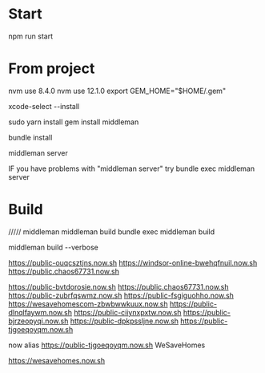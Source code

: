 # Start

npm run start

# From project
nvm use 8.4.0
nvm use 12.1.0
export GEM_HOME="$HOME/.gem"

xcode-select --install

sudo yarn install
gem install middleman


bundle install

middleman server

IF you have problems with "middleman server" try
bundle exec middleman server

# Build

///// middleman
middleman build
bundle exec middleman build

middleman build --verbose

<!-- NOW  -->

https://public-ouqcsztjns.now.sh
https://windsor-online-bwehqfnuil.now.sh
https://public.chaos67731.now.sh

https://public-bvtdorosie.now.sh
https://public.chaos67731.now.sh
https://public-zubrfqswmz.now.sh
https://public-fsgiguohho.now.sh
https://wesavehomescom-zbwbwwkuux.now.sh
https://public-dlnqlfaywm.now.sh
https://public-ciiynxpxtw.now.sh
https://public-bjrzeopyqi.now.sh
https://public-dpkpssljne.now.sh
https://public-tjgoeqoyqm.now.sh

<!--  -->

now alias https://public-tjgoeqoyqm.now.sh WeSaveHomes

https://wesavehomes.now.sh
